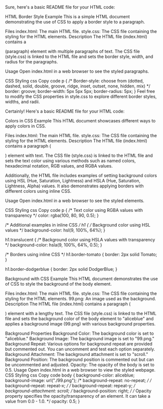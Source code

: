 
Sure, here's a basic README file for your HTML code:

HTML Border Style Example
This is a simple HTML document demonstrating the use of CSS to apply a border style to a paragraph.

Files
index.html: The main HTML file.
style.css: The CSS file containing the styling for the HTML elements.
Description
The HTML file (index.html) contains a <p> (paragraph) element with multiple paragraphs of text. The CSS file (style.css) is linked to the HTML file and sets the border style, width, and radius for the paragraphs.

Usage
Open index.html in a web browser to see the styled paragraphs.

CSS Styling
css
Copy code
p {
    /* Border-style: choose from (dotted, dashed, solid, double, groove, ridge, inset, outset, none, hidden, mix) */
    border: groove;
    border-width: 5px 5px 5px;
    border-radius: 5px;
}
Feel free to modify the CSS properties in style.css to explore different border styles, widths, and radii.



Certainly! Here's a basic README file for your HTML code:

Colors in CSS Example
This HTML document showcases different ways to apply colors in CSS.

Files
index.html: The main HTML file.
style.css: The CSS file containing the styling for the HTML elements.
Description
The HTML file (index.html) contains a paragraph (<p>) element with text. The CSS file (style.css) is linked to the HTML file and sets the text color using various methods such as named colors, hexadecimal notation, RGB values, and RGBA values.

Additionally, the HTML file includes examples of setting background colors using HSL (Hue, Saturation, Lightness) and HSLA (Hue, Saturation, Lightness, Alpha) values. It also demonstrates applying borders with different colors using inline CSS.

Usage
Open index.html in a web browser to see the styled elements.

CSS Styling
css
Copy code
p {
    /* Text color using RGBA values with transparency */
    color: rgba(100, 80, 90, 0.5);
}

/* Additional examples in inline CSS */
h1 {
    /* Background color using HSL values */
    background-color: hsl(9, 100%, 64%);
}

h1.translucent {
    /* Background color using HSLA values with transparency */
    background-color: hsla(9, 100%, 64%, 0.5);
}

/* Borders using inline CSS */
h1.border-tomato {
    border: 2px solid Tomato;
}

h1.border-dodgerblue {
    border: 2px solid DodgerBlue;
}

Background with CSS Example
This HTML document demonstrates the use of CSS to style the background of the body element.

Files
index.html: The main HTML file.
style.css: The CSS file containing the styling for the HTML elements.
99.png: An image used as the background.
Description
The HTML file (index.html) contains a paragraph (<p>) element with a lengthy text. The CSS file (style.css) is linked to the HTML file and sets the background color of the body element to "aliceblue" and applies a background image (99.png) with various background properties.

Background Properties
Background Color: The background color is set to "aliceblue."
Background Image: The background image is set to "99.png."
Background Repeat: Various options for background repeat are provided but commented out. You can uncomment and test each option separately.
Background Attachment: The background attachment is set to "scroll."
Background Position: The background position is commented out but can be uncommented and adjusted.
Opacity: The opacity of the body is set to 0.5.
Usage
Open index.html in a web browser to view the styled webpage.
CSS Styling
css
Copy code
body {
    background-color: aliceblue;
    background-image: url("./99.png");
    /* background-repeat: no-repeat; */
    /* background-repeat: repeat-x; */
    /* background-repeat: repeat-y; */
    background-attachment: scroll;
    /* background-position: right; */
    /* Opacity property specifies the opacity/transparency of an element. It can take a value from 0.0 - 1.0. */
    opacity: 0.5;
}
